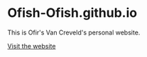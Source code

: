 # Ofish-Ofish.github.io

This is Ofir's Van Creveld's personal website.

[Visit the website](https://ofish.github.io)
